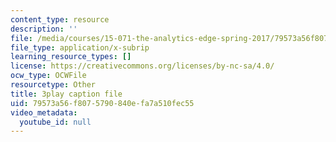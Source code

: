 ```yaml
---
content_type: resource
description: ''
file: /media/courses/15-071-the-analytics-edge-spring-2017/79573a56f8075790840efa7a510fec55_EOWyWHTA_vQ.vtt
file_type: application/x-subrip
learning_resource_types: []
license: https://creativecommons.org/licenses/by-nc-sa/4.0/
ocw_type: OCWFile
resourcetype: Other
title: 3play caption file
uid: 79573a56-f807-5790-840e-fa7a510fec55
video_metadata:
  youtube_id: null
---
```

